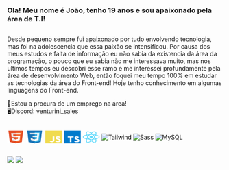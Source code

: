### Ola! Meu nome é João, tenho 19 anos e sou apaixonado pela área de T.I! 
##
Desde pequeno sempre fui apaixonado por tudo envolvendo tecnologia, mas foi na adolescencia que essa paixão se intensificou. Por causa dos meus estudos e falta de informação eu não sabia da existencia da área da programação, o pouco que eu sabia não me interessava muito, mas nos ultimos tempos eu descobri esse ramo e me interessei profundamente pela área de desenvolvimento Web, então foquei meu tempo 100% em estudar as tecnologias da área do Front-end! Hoje tenho conhecimento em algumas linguagens do Front-end.

🤝Estou a procura de um emprego na área!<br> 
🖥Discord: venturini_sales<br>

<div style="display: inline_block"><br>
   <img align="center" alt="HTML" height="30" width="40" src="https://raw.githubusercontent.com/devicons/devicon/master/icons/html5/html5-original.svg">
   <img align="center" alt="CSS" height="30" width="40" src="https://raw.githubusercontent.com/devicons/devicon/master/icons/css3/css3-original.svg">
  <img align="center" alt="Javascript" height="30" width="40" src="https://raw.githubusercontent.com/devicons/devicon/master/icons/javascript/javascript-plain.svg">
  <img align="center" alt="Typescript" height="30" width="40" src="https://raw.githubusercontent.com/devicons/devicon/master/icons/typescript/typescript-plain.svg">
  <img align="center" alt="React" height="30" width="40" src="https://raw.githubusercontent.com/devicons/devicon/master/icons/react/react-original.svg">
  <img align="center" alt="Tailwind" height="30" width="40" src="https://cdn.jsdelivr.net/gh/devicons/devicon@latest/icons/tailwindcss/tailwindcss-original.svg" />
  <img align="center" alt="Sass" height="30" width="40" src="https://cdn.jsdelivr.net/gh/devicons/devicon@latest/icons/sass/sass-original.svg" />
   <img align="center" alt="MySQL" height="30" width="40" src="https://cdn.jsdelivr.net/gh/devicons/devicon@latest/icons/mysql/mysql-original.svg" />
</div>

##
<div> 
  
  <a href="https://www.linkedin.com/in/jo%C3%A3o-pedro-v-462600258/" target="_blank"><img src="https://img.shields.io/badge/-LinkedIn-%230077B5?style=for-the-badge&logo=linkedin&logoColor=white" target="_blank"></a> 
  <a href="https://api.whatsapp.com/send?phone=5521978915683" target="_blank"><img src="https://img.shields.io/badge/WhatsApp-25D366?style=for-the-badge&logo=whatsapp&logoColor=white"></a>
  
</div>
